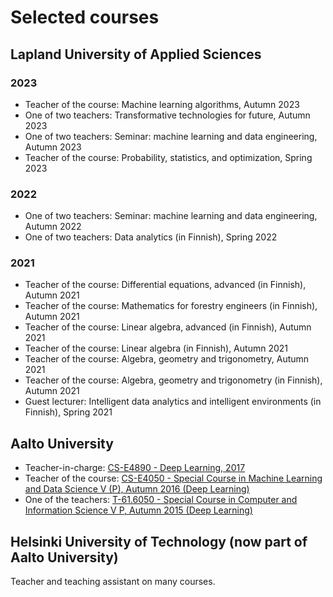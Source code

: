 # Selected courses

<h2> Lapland University of Applied Sciences </h2>
<h3> 2023</h3>
<ul>
<li> Teacher of the course: Machine learning algorithms, Autumn 2023
<li> One of two teachers: Transformative technologies for future, Autumn 2023
<li> One of two teachers: Seminar: machine learning and data engineering, Autumn 2023
<li> Teacher of the course: Probability, statistics, and optimization, Spring 2023
</ul>
<h3>2022</h3>
<ul>
<li> One of two teachers: Seminar: machine learning and data engineering, Autumn 2022
<li> One of two teachers: Data analytics (in Finnish), Spring 2022
</ul>
<h3>2021</h3>
<ul>
<li> Teacher of the course: Differential equations, advanced (in Finnish), Autumn 2021
<li> Teacher of the course: Mathematics for forestry engineers (in Finnish), Autumn 2021
<li> Teacher of the course: Linear algebra, advanced (in Finnish), Autumn 2021
<li> Teacher of the course: Linear algebra (in Finnish), Autumn 2021
<li> Teacher of the course: Algebra, geometry and trigonometry, Autumn 2021   
<li> Teacher of the course: Algebra, geometry and trigonometry (in Finnish), Autumn 2021
<li> Guest lecturer: Intelligent data analytics and intelligent environments (in Finnish), Spring 2021
</ul>


<h2> Aalto University </h2>
<ul>
<li> Teacher-in-charge: <a href="https://mycourses.aalto.fi/course/view.php?id=16963">CS-E4890 - Deep Learning, 2017</a>
<li> Teacher of the course: <a href="https://mycourses.aalto.fi/course/view.php?id=15054">CS-E4050 - Special Course in Machine Learning and Data Science V (P), Autumn 2016 (Deep Learning)</a>   
<li> One of the teachers: <a href="https://mycourses.aalto.fi/course/view.php?id=8861">T-61.6050 - Special Course in Computer and Information Science V P, Autumn 2015 (Deep Learning)</a>
</ul>

<h2> Helsinki University of Technology (now part of Aalto University)</h2>
Teacher and teaching assistant on many courses.   
